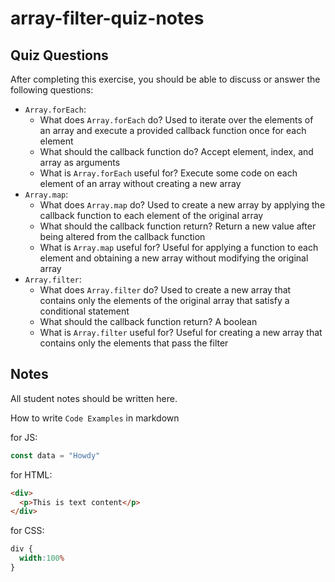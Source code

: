 # array-filter-quiz-notes

## Quiz Questions

After completing this exercise, you should be able to discuss or answer the following questions:

- `Array.forEach`:
    - What does `Array.forEach` do?
    Used to iterate over the elements of an array and execute a provided callback function once for each element
    - What should the callback function do?
    Accept element, index, and array as arguments
    - What is `Array.forEach` useful for?
    Execute some code on each element of an array without creating a new array
- `Array.map`:
    - What does `Array.map` do?
    Used to create a new array by applying the callback function to each element of the original array
    - What should the callback function return?
    Return a new value after being altered from the callback function
    - What is `Array.map` useful for?
    Useful for applying a function to each element and obtaining a new array without modifying the original array
- `Array.filter`:
    - What does `Array.filter` do?
    Used to create a new array that contains only the elements of the original array that satisfy a conditional statement
    - What should the callback function return?
    A boolean
    - What is `Array.filter` useful for?
    Useful for creating a new array that contains only the elements that pass the filter

## Notes

All student notes should be written here.


How to write `Code Examples` in markdown

for JS:
```javascript
const data = "Howdy"
```

for HTML:
```html
<div>
  <p>This is text content</p>
</div>
```

for CSS:
```css
div {
  width:100%
}
```
